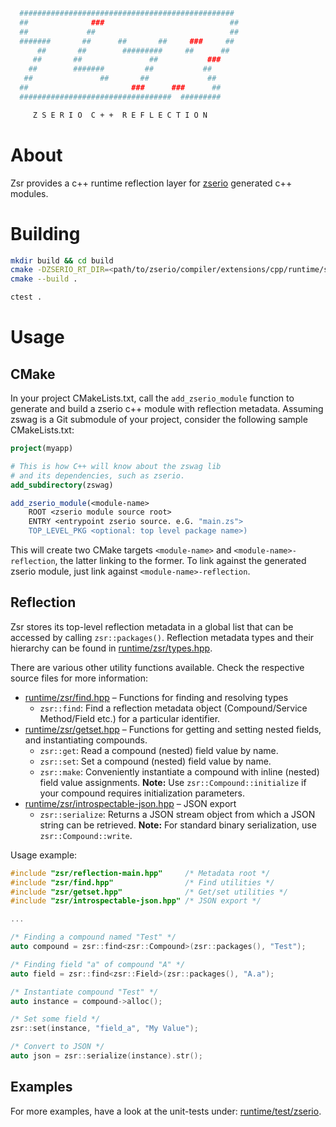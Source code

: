 ```sh
  ################################################
  ##              ###                            ##
  ##             ##                              ##
  #######       ##      ##       ##     ###     ##
      ##       ##        #########     ##      ##
     ##       ##               ##           ###
    ##        #######         ##           ##
   ##               ##       ##             ##
  ##                       ###      ###      ##
  ##################################  #########

     Z S E R I O  C + +  R E F L E C T I O N
```

# About

Zsr provides a c++ runtime reflection layer for [zserio](https://github.com/ndsev/zserio) generated c++ modules.

# Building

```sh
mkdir build && cd build
cmake -DZSERIO_RT_DIR=<path/to/zserio/compiler/extensions/cpp/runtime/src> ..
cmake --build .
```

```sh
ctest .
```

# Usage

## CMake

In your project CMakeLists.txt, call the `add_zserio_module` function to generate and
build a zserio c++ module with reflection metadata. Assuming zswag is a Git submodule of your project,
consider the following sample CMakeLists.txt:

```cmake
project(myapp)

# This is how C++ will know about the zswag lib
# and its dependencies, such as zserio.
add_subdirectory(zswag)

add_zserio_module(<module-name>
    ROOT <zserio module source root>
    ENTRY <entrypoint zserio source. e.G. "main.zs">
    TOP_LEVEL_PKG <optional: top level package name>)
```

This will create two CMake targets `<module-name>` and `<module-name>-reflection`, the latter linking to the former.
To link against the generated zserio module, just link against `<module-name>-reflection`.

## Reflection

Zsr stores its top-level reflection metadata in a global list that can be accessed by calling `zsr::packages()`.
Reflection metadata types and their hierarchy can be found in [runtime/zsr/types.hpp](./runtime/zsr/types.hpp).

There are various other utility functions available. Check the respective source files for more information:
* [runtime/zsr/find.hpp](./runtime/zsr/find.hpp) – Functions for finding and resolving types
  * `zsr::find`: Find a reflection metadata object (Compound/Service Method/Field etc.) for a particular identifier.
* [runtime/zsr/getset.hpp](./runtime/zsr/getset.hpp) – Functions for getting and setting nested fields, and instantiating compounds.
  * `zsr::get`: Read a compound (nested) field value by name.
  * `zsr::set`: Set a compound (nested) field value by name.
  * `zsr::make`: Conveniently instantiate a compound with inline (nested) field value assignments. **Note:** Use `zsr::Compound::initialize` if your compound requires initialization parameters.
* [runtime/zsr/introspectable-json.hpp](./runtime/introspectable-json.hpp) – JSON export
  * `zsr::serialize`: Returns a JSON stream object from which a JSON string can be retrieved. **Note:** For standard binary serialization, use `zsr::Compound::write`.

Usage example:

```c++
#include "zsr/reflection-main.hpp"     /* Metadata root */
#include "zsr/find.hpp"                /* Find utilities */
#include "zsr/getset.hpp"              /* Get/set utilities */
#include "zsr/introspectable-json.hpp" /* JSON export */

...

/* Finding a compound named "Test" */
auto compound = zsr::find<zsr::Compound>(zsr::packages(), "Test");

/* Finding field "a" of compound "A" */
auto field = zsr::find<zsr::Field>(zsr::packages(), "A.a");

/* Instantiate compound "Test" */
auto instance = compound->alloc();

/* Set some field */
zsr::set(instance, "field_a", "My Value");

/* Convert to JSON */
auto json = zsr::serialize(instance).str();

```

## Examples

For more examples, have a look at the unit-tests under: [runtime/test/zserio](./runtime/test/zserio).
